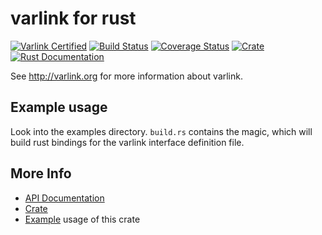 # varlink for rust

[![Varlink Certified](https://img.shields.io/badge/varlink-certified-green.svg)](https://github.com/varlink/documentation/wiki/Language-Bindings)
[![Build Status](https://travis-ci.org/varlink/rust.svg?branch=master)](https://travis-ci.org/varlink/rust)
[![Coverage Status](https://coveralls.io/repos/github/varlink/rust/badge.svg?branch=master)](https://coveralls.io/github/varlink/rust?branch=master)
[![Crate](https://img.shields.io/crates/v/varlink.svg)](https://crates.io/crates/varlink)
[![Rust Documentation](https://img.shields.io/badge/api-rustdoc-blue.svg)](https://docs.rs/varlink/)

See http://varlink.org for more information about varlink.

## Example usage
Look into the examples directory. ```build.rs``` contains the magic, which will build rust bindings for the varlink interface definition file.

## More Info

* [API Documentation](https://docs.rs/varlink)
* [Crate](https://crates.io/crates/varlink)
* [Example](https://github.com/varlink/rust/tree/master/examples) usage of this crate
